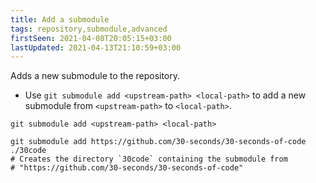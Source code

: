 ```yaml
---
title: Add a submodule
tags: repository,submodule,advanced
firstSeen: 2021-04-08T20:05:15+03:00
lastUpdated: 2021-04-13T21:10:59+03:00
---
```


Adds a new submodule to the repository.

- Use `git submodule add <upstream-path> <local-path>` to add a new submodule from `<upstream-path>` to `<local-path>`.

```shell
git submodule add <upstream-path> <local-path>
```

```shell
git submodule add https://github.com/30-seconds/30-seconds-of-code ./30code
# Creates the directory `30code` containing the submodule from
# "https://github.com/30-seconds/30-seconds-of-code"
```
